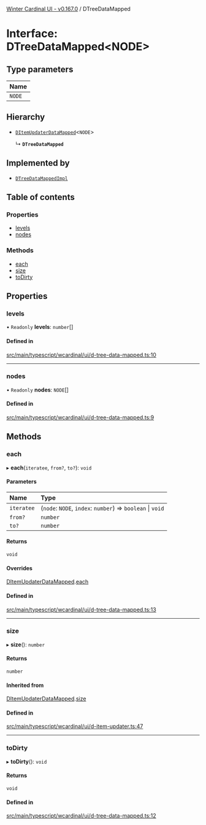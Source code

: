 [Winter Cardinal UI - v0.167.0](../index.md) / DTreeDataMapped

# Interface: DTreeDataMapped<NODE\>

## Type parameters

| Name |
| :------ |
| `NODE` |

## Hierarchy

- [`DItemUpdaterDataMapped`](DItemUpdaterDataMapped.md)<`NODE`\>

  ↳ **`DTreeDataMapped`**

## Implemented by

- [`DTreeDataMappedImpl`](../classes/DTreeDataMappedImpl.md)

## Table of contents

### Properties

- [levels](DTreeDataMapped.md#levels)
- [nodes](DTreeDataMapped.md#nodes)

### Methods

- [each](DTreeDataMapped.md#each)
- [size](DTreeDataMapped.md#size)
- [toDirty](DTreeDataMapped.md#todirty)

## Properties

### levels

• `Readonly` **levels**: `number`[]

#### Defined in

[src/main/typescript/wcardinal/ui/d-tree-data-mapped.ts:10](https://github.com/winter-cardinal/winter-cardinal-ui/blob/v0.167.0/src/main/typescript/wcardinal/ui/d-tree-data-mapped.ts#L10)

___

### nodes

• `Readonly` **nodes**: `NODE`[]

#### Defined in

[src/main/typescript/wcardinal/ui/d-tree-data-mapped.ts:9](https://github.com/winter-cardinal/winter-cardinal-ui/blob/v0.167.0/src/main/typescript/wcardinal/ui/d-tree-data-mapped.ts#L9)

## Methods

### each

▸ **each**(`iteratee`, `from?`, `to?`): `void`

#### Parameters

| Name | Type |
| :------ | :------ |
| `iteratee` | (`node`: `NODE`, `index`: `number`) => `boolean` \| `void` |
| `from?` | `number` |
| `to?` | `number` |

#### Returns

`void`

#### Overrides

[DItemUpdaterDataMapped](DItemUpdaterDataMapped.md).[each](DItemUpdaterDataMapped.md#each)

#### Defined in

[src/main/typescript/wcardinal/ui/d-tree-data-mapped.ts:13](https://github.com/winter-cardinal/winter-cardinal-ui/blob/v0.167.0/src/main/typescript/wcardinal/ui/d-tree-data-mapped.ts#L13)

___

### size

▸ **size**(): `number`

#### Returns

`number`

#### Inherited from

[DItemUpdaterDataMapped](DItemUpdaterDataMapped.md).[size](DItemUpdaterDataMapped.md#size)

#### Defined in

[src/main/typescript/wcardinal/ui/d-item-updater.ts:47](https://github.com/winter-cardinal/winter-cardinal-ui/blob/v0.167.0/src/main/typescript/wcardinal/ui/d-item-updater.ts#L47)

___

### toDirty

▸ **toDirty**(): `void`

#### Returns

`void`

#### Defined in

[src/main/typescript/wcardinal/ui/d-tree-data-mapped.ts:12](https://github.com/winter-cardinal/winter-cardinal-ui/blob/v0.167.0/src/main/typescript/wcardinal/ui/d-tree-data-mapped.ts#L12)

